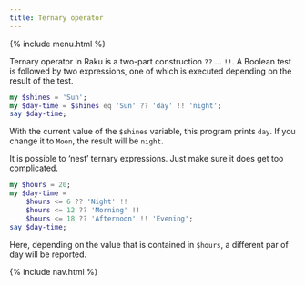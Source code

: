 ```yaml
---
title: Ternary operator
---
```


{% include menu.html %}

Ternary operator in Raku is a two-part construction `??` ... `!!`. A Boolean test is followed by two expressions, one of which is executed depending on the result of the test.

```raku
my $shines = 'Sun';
my $day-time = $shines eq 'Sun' ?? 'day' !! 'night';
say $day-time;
```

With the current value of the `$shines` variable, this program prints `day`. If you change it to `Moon`, the result will be `night`.

It is possible to ‘nest’ ternary expressions. Just make sure it does get too complicated.

```raku
my $hours = 20;
my $day-time =
    $hours <= 6 ?? 'Night' !!
    $hours <= 12 ?? 'Morning' !! 
    $hours <= 18 ?? 'Afternoon' !! 'Evening';
say $day-time;
```

Here, depending on the value that is contained in `$hours`, a different par of day will be reported.

{% include nav.html %}
